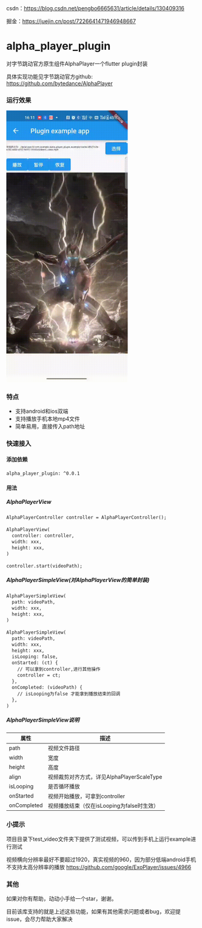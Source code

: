 csdn：https://blog.csdn.net/pengbo6665631/article/details/130409316

掘金：https://juejin.cn/post/7226641471946948667

# alpha_player_plugin
对字节跳动官方原生组件AlphaPlayer一个flutter plugin封装

具体实现功能见字节跳动官方github:
https://github.com/bytedance/AlphaPlayer

### 运行效果

<img src="./demo_show.gif" width=320 />

### 特点
* 支持android和ios双端
* 支持播放手机本地mp4文件
* 简单易用，直接传入path地址

### 快速接入

#### 添加依赖
`alpha_player_plugin: ^0.0.1`

#### 用法
##### AlphaPlayerView
```
AlphaPlayerController controller = AlphaPlayerController();

AlphaPlayerView(
  controller: controller,
  width: xxx,
  height: xxx,
)

controller.start(videoPath);
```
##### AlphaPlayerSimpleView(对AlphaPlayerView的简单封装)

```
AlphaPlayerSimpleView(
  path: videoPath,
  width: xxx,
  height: xxx,
)

AlphaPlayerSimpleView(
  path: videoPath,
  width: xxx,
  height: xxx,
  isLooping: false,
  onStarted: (ct) {
    // 可以拿到controller,进行其他操作
    controller = ct;
  },
  onCompleted: (videoPath) {
    // isLooping为false 才能拿到播放结束的回调
  },
)
```
##### AlphaPlayerSimpleView说明
| 属性     | 描述                                   |
| ------------ | ---------------------------------|
| path          | 视频文件路径                    |
| width | 宽度 |
| height | 高度 |
| align | 视频裁剪对齐方式，详见AlphaPlayerScaleType |
| isLooping | 是否循环播放 |
| onStarted | 视频开始播放，可拿到controller |
| onCompleted | 视频播放结束（仅在isLooping为false时生效） |

### 小提示
项目目录下test_video文件夹下提供了测试视频，可以传到手机上运行example进行测试


视频横向分辨率最好不要超过1920，真实视频的960，因为部分低端android手机不支持太高分辨率的播放
https://github.com/google/ExoPlayer/issues/4966


### 其他
如果对你有帮助，动动小手给一个star，谢谢。

目前该库支持的就是上述这些功能，如果有其他需求问题或者bug，欢迎提issue，会尽力帮助大家解决
